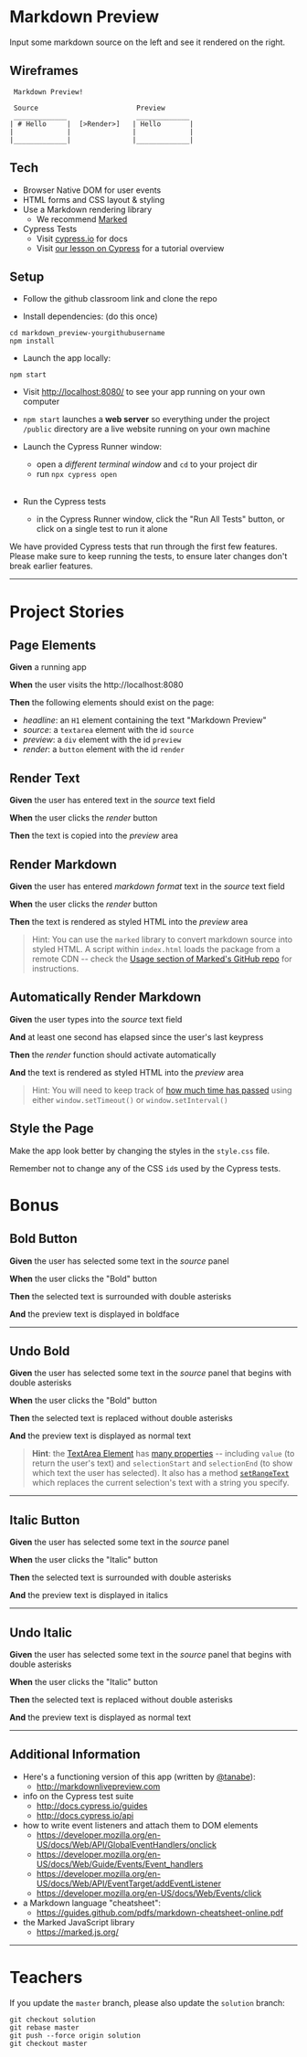 # Markdown Preview

Input some markdown source on the left and see it rendered on the right.

## Wireframes

```
 Markdown Preview!

 Source                        Preview
 _____________                 _____________
| # Hello     |  [>Render>]   | Hello       |
|             |               |             |
|_____________|               |_____________|
```

## Tech

* Browser Native DOM for user events
* HTML forms and CSS layout & styling
* Use a Markdown rendering library
  * We recommend [Marked](https://github.com/chjj/marked)
* Cypress Tests
  * Visit [cypress.io](https://cypress.io) for docs
  * Visit [our lesson on Cypress](/lessons/javascript/cypress) for a tutorial overview

## Setup

* Follow the github classroom link and clone the repo

* Install dependencies: (do this once)

```
cd markdown_preview-yourgithubusername
npm install
```

* Launch the app locally:

```
npm start
```

* Visit <http://localhost:8080/> to see your app running on your own computer
* `npm start` launches a **web server** so everything under the project `/public` directory are a live website running on your own machine

* Launch the Cypress Runner window:
    * open a *different terminal window* and `cd` to your project dir
    * run `npx cypress open` <br><br>

* Run the Cypress tests
    * in the Cypress Runner window, click the "Run All Tests" button, or click on a single test to run it alone

We have provided Cypress tests that run through the first few features. Please make sure to keep running the tests, to ensure later changes don't break earlier features.

---

# Project Stories

## Page Elements

**Given** a running app

**When** the user visits the http://localhost:8080

**Then** the following elements should exist on the page:

* *headline*: an `H1` element containing the text "Markdown Preview"
* *source*: a `textarea` element with the id `source`
* *preview*: a `div` element with the id `preview`
* *render*: a `button` element  with the id `render`

## Render Text

**Given** the user has entered text in the *source* text field

**When** the user clicks the *render* button

**Then** the text is copied into the *preview* area

## Render Markdown

**Given** the user has entered *markdown format* text in the *source* text field

**When** the user clicks the *render* button

**Then** the text is rendered as styled HTML into the *preview* area

> Hint: You can use the `marked` library to convert markdown source into styled HTML. A script within `index.html` loads the package from a remote CDN -- check the [Usage section of Marked's GitHub repo](https://github.com/markedjs/marked) for instructions.

## Automatically Render Markdown

**Given** the user types into the *source* text field

**And** at least one second has elapsed since the user's last keypress

**Then** the *render* function should activate automatically

**And** the text is rendered as styled HTML into the *preview* area

> Hint: You will need to keep track of [how much time has passed](https://developer.mozilla.org/en-US/docs/Web/API/WindowOrWorkerGlobalScope/setTimeout) using either `window.setTimeout()` or `window.setInterval()`

## Style the Page

Make the app look better by changing the styles in the `style.css` file.

Remember not to change any of the CSS `id`s used by the Cypress tests.

# Bonus

## Bold Button

**Given** the user has selected some text in the *source* panel

**When** the user clicks the "Bold" button

**Then** the selected text is surrounded with double asterisks

**And** the preview text is displayed in boldface

---

## Undo Bold

**Given** the user has selected some text in the *source* panel that begins with double asterisks

**When** the user clicks the "Bold" button

**Then** the selected text is replaced without double asterisks

**And** the preview text is displayed as normal text

> **Hint**: the [TextArea Element](https://developer.mozilla.org/en-US/docs/Web/API/HTMLTextAreaElement) has [many properties](https://developer.mozilla.org/en-US/docs/Web/API/HTMLTextAreaElement#Properties) -- including `value` (to return the user's text) and `selectionStart` and `selectionEnd` (to show which text the user has selected). It also has a method [`setRangeText`](https://developer.mozilla.org/en-US/docs/Web/API/HTMLInputElement/setRangeText) which replaces the current selection's text with a string you specify.

---

## Italic Button

**Given** the user has selected some text in the *source* panel

**When** the user clicks the "Italic" button

**Then** the selected text is surrounded with double asterisks

**And** the preview text is displayed in italics

---

## Undo Italic

**Given** the user has selected some text in the *source* panel that begins with double asterisks

**When** the user clicks the "Italic" button

**Then** the selected text is replaced without double asterisks

**And** the preview text is displayed as normal text

---

## Additional Information

* Here's a functioning version of this app (written by [@tanabe](https://twitter.com/tanabe)):
  * <http://markdownlivepreview.com>
* info on the Cypress test suite
  * <http://docs.cypress.io/guides>
  * <http://docs.cypress.io/api>
* how to write event listeners and attach them to DOM elements
  * <https://developer.mozilla.org/en-US/docs/Web/API/GlobalEventHandlers/onclick>
  * <https://developer.mozilla.org/en-US/docs/Web/Guide/Events/Event_handlers>
  * <https://developer.mozilla.org/en-US/docs/Web/API/EventTarget/addEventListener>
  * <https://developer.mozilla.org/en-US/docs/Web/Events/click>
* a Markdown language "cheatsheet":
  * <https://guides.github.com/pdfs/markdown-cheatsheet-online.pdf>
* the Marked JavaScript library
  * <https://marked.js.org/>

---

# Teachers

If you update the `master` branch, please also update the `solution` branch:

    git checkout solution
    git rebase master
    git push --force origin solution
    git checkout master
